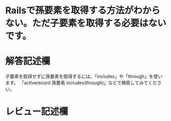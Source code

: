 # Railsで孫要素を取得する方法がわからない。ただ子要素を取得する必要はないです。
# 解答記述欄
子要素を取得せずに孫要素を取得するには、「includes」や「through」を使います。
「activerecord 孫要素 includes(through)」などで検索してみてください。


# レビュー記述欄

